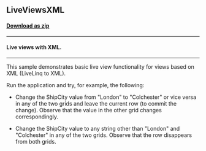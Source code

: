 ## LiveViewsXML
#### [Download as zip](https://downgit.github.io/#/home?url=https://github.com/GrapeCity/ComponentOne-WPF-Samples/tree/master/NET_4.5.2/C1.WPF.DataSource/CS/LiveLinq/HowTo/LiveViews/LiveViewsXML)
____
#### Live views with XML.
____
This sample demonstrates basic live view functionality for views
based on XML (LiveLinq to XML).

Run the application and try, for example, the following:


* Change the ShipCity value from "London" to "Colchester" or
vice versa in any of the two grids and leave the current row
(to commit the change). Observe that the value in the other
grid changes correspondingly.


* Change the ShipCity value to any string other than "London"
and "Colchester" in any of the two grids. Observe that the row
disappears from both grids.

